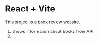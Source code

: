 # React + Vite

This project is a book review website.
1. shows information about books from API
2. 
